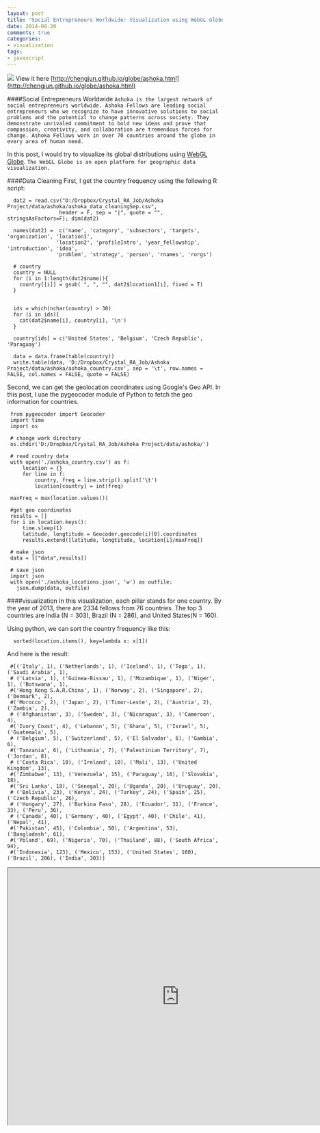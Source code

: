 ```yaml
---
layout: post
title: "Social Entrepreneurs Worldwide: Visualization using WebGL Globe"
date: 2014-08-20
comments: true
categories: 
- visualization
tags:
- javascript
---
```



![](http://chengjun.qiniudn.com/ashoka-globe.PNG)
View it here [http://chengjun.github.io/globe/ashoka.html](http://chengjun.github.io/globe/ashoka.html)

####Social Entrepreneurs Worldwide
`Ashoka is the largest network of social entrepreneurs worldwide. Ashoka Fellows are leading social entrepreneurs who we recognize to have innovative solutions to social problems and the potential to change patterns across society. They demonstrate unrivaled commitment to bold new ideas and prove that compassion, creativity, and collaboration are tremendous forces for change. Ashoka Fellows work in over 70 countries around the globe in every area of human need.`

In this post, I would try to visualize its global distributions using [WebGL Globe](http://www.chromeexperiments.com/globe). `The WebGL Globe is an open platform for geographic data visualization.` 

####Data Cleaning
First, I get the country frequency using the following R script: 

      dat2 = read.csv("D:/Dropbox/Crystal_RA_Job/Ashoka Project/data/ashoka/ashoka_data_cleaningSep.csv",
                     header = F, sep = "|", quote = "", stringsAsFactors=F); dim(dat2)
      
      names(dat2) =  c('name', 'category', 'subsectors', 'targets', 'organization', 'location1',
      				'location2', 'profileIntro', 'year_fellowship', 'introduction', 'idea',
      				'problem', 'strategy', 'person', 'rnames', 'rorgs')    
      
      # country
      country = NULL
      for (i in 1:length(dat2$name)){
        country[[i]] = gsub( ", ", "", dat2$location1[i], fixed = T)
      }
      
      
      ids = which(nchar(country) > 30)
      for (i in ids){
        cat(dat2$name[i], country[i], '\n')
      }
      
      country[ids] = c('United States', 'Belgium', 'Czech Republic', 'Paraguay')
      
      data = data.frame(table(country))
      write.table(data, 'D:/Dropbox/Crystal_RA_Job/Ashoka Project/data/ashoka/ashoka_country.csv', sep = '\t', row.names = FALSE, col.names = FALSE, quote = FALSE)

Second, we can get the geolocation coordinates using Google's Geo API. In this post, I use the pygeocoder module of Python to fetch the geo information for countries. 

     from pygeocoder import Geocoder
     import time
     import os
     
     # change work directory
     os.chdir('D:/Dropbox/Crystal_RA_Job/Ashoka Project/data/ashoka/')
     
     # read country data
     with open('./ashoka_country.csv') as f:
         location = {}
         for line in f:
             country, freq = line.strip().split('\t')
             location[country] = int(freq)
             
     maxFreq = max(location.values())    
     
     #get geo coordinates
     results = []    
     for i in location.keys():
         time.sleep(1)
         latitude, longtitude = Geocoder.geocode(i)[0].coordinates
         results.extend([latitude, longtitude, location[i]/maxFreq])
     
     # make json
     data = [["data",results]]
     
     # save json
     import json
     with open('./ashoka_locations.json', 'w') as outfile:
       json.dump(data, outfile)
     


####visualization
In this visualization, each pillar stands for one country. By the year of 2013, there are 2334 fellows from 76 countries. The top 3 countries are India (N = 303), Brazil (N = 286), and United States(N = 160). 

Using python, we can sort the country frequency like this:

      sorted(location.items(), key=lambda x: x[1])

And here is the result:

     #[('Italy', 1), ('Netherlands', 1), ('Iceland', 1), ('Togo', 1), ('Saudi Arabia', 1), 
     # ('Latvia', 1), ('Guinea-Bissau', 1), ('Mozambique', 1), ('Niger', 1), ('Botswana', 1), 
     #('Hong Kong S.A.R.China', 1), ('Norway', 2), ('Singapore', 2), ('Denmark', 2), 
     #('Morocco', 2), ('Japan', 2), ('Timor-Leste', 2), ('Austria', 2), ('Zambia', 2),
     # ('Afghanistan', 3), ('Sweden', 3), ('Nicaragua', 3), ('Cameroon', 4), 
     #('Ivory Coast', 4), ('Lebanon', 5), ('Ghana', 5), ('Israel', 5), ('Guatemala', 5),
     # ('Belgium', 5), ('Switzerland', 5), ('El Salvador', 6), ('Gambia', 6), 
     #('Tanzania', 6), ('Lithuania', 7), ('Palestinian Territory', 7), ('Jordan', 8),
     # ('Costa Rica', 10), ('Ireland', 10), ('Mali', 13), ('United Kingdom', 13), 
     #('Zimbabwe', 13), ('Venezuela', 15), ('Paraguay', 16), ('Slovakia', 18), 
     #('Sri Lanka', 18), ('Senegal', 20), ('Uganda', 20), ('Uruguay', 20),
     # ('Bolivia', 23), ('Kenya', 24), ('Turkey', 24), ('Spain', 25), ('Czech Republic', 26),
     # ('Hungary', 27), ('Burkina Faso', 28), ('Ecuador', 31), ('France', 33), ('Peru', 36),
     # ('Canada', 40), ('Germany', 40), ('Egypt', 40), ('Chile', 41), ('Nepal', 41), 
     #('Pakistan', 45), ('Colombia', 50), ('Argentina', 53), ('Bangladesh', 61), 
     #('Poland', 69), ('Nigeria', 70), ('Thailand', 88), ('South Africa', 94), 
     #('Indonesia', 123), ('Mexico', 153), ('United States', 160), ('Brazil', 286), ('India', 303)]




 <iframe src='http://chengjun.github.io/globe/ashoka.html' scrolling="no" width="800" height = "600"></iframe>
